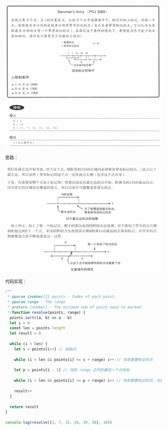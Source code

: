 
![](笔记/algorithm/images/21.png)
![](笔记/algorithm/images/22.png)

思路：

![](笔记/algorithm/images/23.png)

代码实现：

```javascript
/**  
 * @param {number[]} points - Index of each point.  
 * @param range - The range  
 * @return {number} - The minimum num of point need to marked.  
 */function resolve(points, range) {  
  points.sort((a, b) => a - b)  
  let i = 0  
  const len = points.length  
  let result = 0  
  
  while (i < len) {  
    let s = points[i++] // 起始点  
  
    while (i < len && points[i] <= s + range) i++ // 找到需要标记的点  
  
    let p = points[i - 1] // 找到 range 之内的最后一个点坐标  
  
    while (i < len && points[i] <= p + range) i++ // 找到需要标记的点，也是下一次循环的起始点  
  
    result++  
  }  
  
  return result  
}  
  
console.log(resolve([1, 7, 15, 20, 30, 50], 10))
```